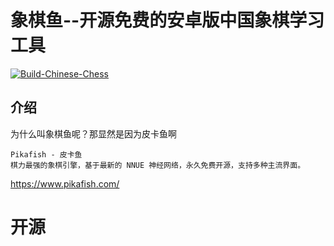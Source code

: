 # 象棋鱼--开源免费的安卓版中国象棋学习工具

[![Build-Chinese-Chess](https://github.com/zfdang/chinese-chess-android/actions/workflows/android.yml/badge.svg)](https://github.com/zfdang/chinese-chess-android/actions/workflows/android.yml)

## 介绍

为什么叫象棋鱼呢？那显然是因为皮卡鱼啊

```
Pikafish - 皮卡鱼
棋力最强的象棋引擎，基于最新的 NNUE 神经网络，永久免费开源，支持多种主流界面。
```

https://www.pikafish.com/


# 开源
